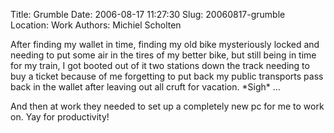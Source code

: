 Title: Grumble
Date: 2006-08-17 11:27:30
Slug: 20060817-grumble
Location: Work
Authors: Michiel Scholten

<p>After finding my wallet in time, finding my old bike mysteriously locked and needing to put some air in the tires of my better bike, but still being in time for my train, I got booted out of it two stations down the track needing to buy a ticket because of me forgetting to put back my public transports pass back in the wallet after leaving out all cruft for vacation. *Sigh* ...</p>

<p>And then at work they needed to set up a completely new pc for me to work on. Yay for productivity!</p>